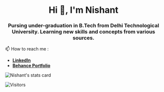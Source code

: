<h1 align="center">Hi 👋, I'm Nishant</h1>
<!---
- 👋 Hi, I’m @nishantprj
- 👀 I’m interested in ...
- 🌱 I’m currently learning ...
- 💞️ I’m looking to collaborate on ...
- 📫 How to reach me ...--->

<h3 align="center">Pursing under-graduation in B.Tech from Delhi Technological University. Learning new skills and concepts from various sources.</h3>

📫 How to reach me : 
 - [**LinkedIn**](https://www.linkedin.com/in/nishant-prajapati-profile/) <a href="https://www.linkedin.com/in/nishant-prajapati-profile/" target="_blank"></a>
 - [**Behance Portfolio**](https://www.behance.net/nishantprajapati)

<p align="left"> <img src="https://github-readme-stats.vercel.app/api?username=nishantprj&show_icons=true&count_private=true&theme=algolia" alt="Nishant's stats card"/> </p>

![Visitors](https://api.visitorbadge.io/api/visitors?path=https%3A%2F%2Fgithub.com%2Fnishantprj&countColor=%230195dd&style=flat&labelStyle=upper)
<!---[Visitors](https://api.visitorbadge.io/api/visitors?path=https%3A%2F%2Fgithub.com%2Fnishantprj&countColor=%230195dd)--->
<!---a href="https://github.com/nishantprj/github-readme-stats"><img align="center" src="https://github-readme-stats.vercel.app/api?username=nishantprj&show_icons=true&include_all_commits=true&theme=algolia&hide_border=true" alt="Durgesh's github stats" /></a> | <a href="https://github.com/nishantprj/github-readme-stats"><img align="center" src="https://github-readme-stats.vercel.app/api/top-langs/?username=nishantprj&layout=compact&theme=algolia&hide_border=true" /></a--->
